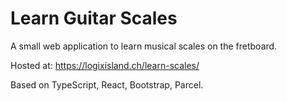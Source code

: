 # Learn Guitar Scales

A small web application to learn musical scales on the fretboard.

Hosted at: https://logixisland.ch/learn-scales/

Based on TypeScript, React, Bootstrap, Parcel.
